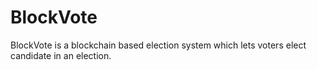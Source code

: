 # BlockVote 
BlockVote is a blockchain based election system which lets voters elect candidate in an election.
